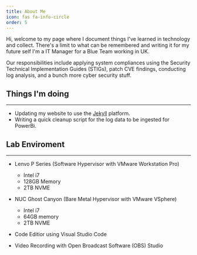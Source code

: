 ```yaml
---
title: About Me
icon: fas fa-info-circle
order: 5
---
```


 Hi, welcome to my page where I document things I've learned in technology and collect. There's a limit to what can be remembered and writing it for my future self  I'm a IT Manager for a Blue Team working in UK. 

 
 Our responsibilities include applying system compliances using the Security Technical Implementation Guides (STIGs), patch CVE findings, conducting log analysis, and a bunch more cyber security stuff.


## Things I'm doing
---
- Updating my website to use the [Jekyll](https://jekyllrb.com/) platform.
- Writing a quick cleanup script for the log data to be ingested for PowerBi.

## Lab Enviroment
---
- Lenvo P Series (Software Hypervisor with VMware Workstation Pro)
    - Intel i7
    - 128GB Memory
    - 2TB NVME
- NUC Ghost Canyon (Bare Metal Hypervisor with VMware VSphere)
    - Intel i7
    - 64GB memory
    - 2TB NVME

- Code Editior using Visual Studio Code

- Video Recording with Open Broadcast Software (OBS) Studio